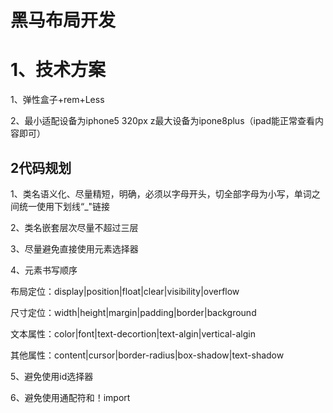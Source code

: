 # 黑马布局开发

# 1、技术方案

1、弹性盒子+rem+Less

2、最小适配设备为iphone5 320px z最大设备为ipone8plus（ipad能正常查看内容即可）

## 2代码规划

1、类名语义化、尽量精短，明确，必须以字母开头，切全部字母为小写，单词之间统一使用下划线“_"链接

2、类名嵌套层次尽量不超过三层

3、尽量避免直接使用元素选择器

4、元素书写顺序

布局定位：display|position|float|clear|visibility|overflow

尺寸定位：width|height|margin|padding|border|background

文本属性：color|font|text-decortion|text-algin|vertical-algin

其他属性：content|cursor|border-radius|box-shadow|text-shadow

5、避免使用id选择器

6、避免使用通配符和！import